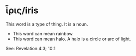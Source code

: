 # ἶρις/iris
This word is a type of thing. It is a noun.

* This word can mean rainbow.
* This word can mean halo. A halo is a circle or arc of light.

See: Revelation 4:3; 10:1

